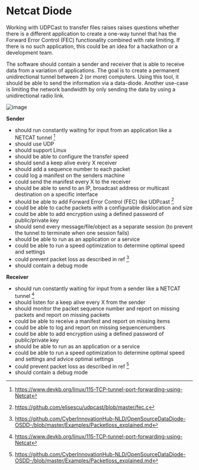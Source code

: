 # Netcat Diode

Working with UDPCast to transfer files raises raises questions whether there is a different application to create a one-way tunnel that has the Forward Error Control (FEC) functionality combined with rate limiting. If there is no such application, this could be an idea for a hackathon or a development team.

The software should contain a sender and receiver that is able to receive data from a variation of applications. The goal is to create a permanent unidirectional tunnel between 2 (or more) computers. Using this tool, it should be able to send the information via a data-diode. Another use-case is limiting the network bandwidth by only sending the data by using a unidirectional radio link.<br>

![image](https://user-images.githubusercontent.com/104058636/191478008-0c99b991-6cf9-4cfc-922c-ea4c02a53886.png)


<b>Sender</b>
- should run constantly waiting for input from an application like a NETCAT tunnel [^1]
- should use UDP 
- should support Linux
- should be able to configure the transfer speed
- should send a keep alive every X receiver
- should add a sequence number to each packet
- could log a manifest on the senders machine
- could send the manifest every X to the receiver
- should be able to send to an IP, broadcast address or multicast destination on a specific interface
- should be able to add Forward Error Control (FEC) like UDPcast [^2]
- could be able to cache packets with a configurable disklocation and size
- could be able to add encryption using a defined password of public/private key
- should send every message/file/object as a separate session (to prevent the tunnel to terminate when one session fails)
- should be able to run as an application or a service 
- could be able to run a speed optimization to determine optimal speed and settings
- could prevent packet loss as described in ref [^3]
- should contain a debug mode

<b>Receiver</b>
- should run constantly waiting for input from a sender like a NETCAT tunnel [^1]
- should listen for a keep alive every X from the sender
- should monitor the packet sequence number and report on missing packets and report on missing packets
- could be able to receive a manifest and report on missing items
- could be able to log and report on missing sequencenumbers 
- could be able to add encryption using a defined password of public/private key
- should be able to run as an application or a service 
- could be able to run a speed optimization to determine optimal speed and settings and advice optimal settings
- could prevent packet loss as described in ref [^3]
- should contain a debug mode

[^1]:  https://www.devkb.org/linux/115-TCP-tunnel-port-forwarding-using-Netcat 
[^2]:  https://github.com/elisescu/udpcast/blob/master/fec.c
[^3]: https://github.com/CyberInnovationHub-NLD/OpenSourceDataDiode-OSDD-/blob/master/Examples/Packetloss_explained.md
